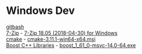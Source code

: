 # Windows Dev

[gitbash](https://gitforwindows.org/)  
[7-Zip](https://www.7-zip.org/) - [7-Zip 18.05 (2018-04-30) for Windows](https://www.7-zip.org/a/7z1805-x64.exe)  
[cmake](https://cmake.org/download/) - [cmake-3.11.1-win64-x64.msi](https://cmake.org/files/v3.11/cmake-3.11.1-win64-x64.msi)  
[Boost C++ Libraries](https://www.boost.org/) - [boost_1_61_0-msvc-14.0-64.exe](https://sourceforge.net/projects/boost/files/boost-binaries/1.61.0/)  
